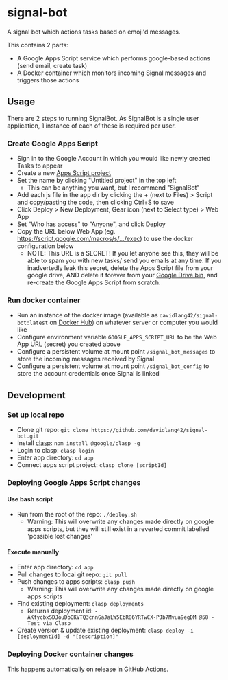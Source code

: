 # signal-bot
A signal bot which actions tasks based on emoji'd messages.

This contains 2 parts:
- A Google Apps Script service which performs google-based actions (send email, create task)
- A Docker container which monitors incoming Signal messages and triggers those actions

## Usage

There are 2 steps to running SignalBot. As SignalBot is a single user application, 1 instance of each of these is required per user.

### Create Google Apps Script

- Sign in to the Google Account in which you would like newly created Tasks to appear
- Create a new [Apps Script project](https://script.google.com/home/projects/create)
- Set the name by clicking "Untitled project" in the top left
  - This can be anything you want, but I recommend "SignalBot"
- Add each js file in the app dir by clicking the + (next to Files) > Script and copy/pasting the code, then clicking Ctrl+S to save
- Click Deploy > New Deployment, Gear icon (next to Select type) > Web App
- Set "Who has access" to "Anyone", and click Deploy
- Copy the URL below Web App (eg. https://script.google.com/macros/s/.../exec) to use the docker configuration below
  - NOTE: This URL is a SECRET! If you let anyone see this, they will be able to spam you with new tasks/ send you emails at any time. If you inadvertedly leak this secret, delete the Apps Script file from your google drive, AND delete it forever from your [Google Drive bin](https://drive.google.com/drive/trash), and re-create the Google Apps Script from scratch.

### Run docker container

- Run an instance of the docker image (available as `davidlang42/signal-bot:latest` on [Docker Hub](https://hub.docker.com/repository/docker/davidlang42/signal-bot/general)) on whatever server or computer you would like
- Configure environment variable `GOOGLE_APPS_SCRIPT_URL` to be the Web App URL (secret) you created above
- Configure a persistent volume at mount point `/signal_bot_messages` to store the incoming messages received by Signal
- Configure a persistent volume at mount point `/signal_bot_config` to store the account credentials once Signal is linked

## Development

### Set up local repo
* Clone git repo: `git clone https://github.com/davidlang42/signal-bot.git`
* Install [clasp](https://developers.google.com/apps-script/guides/clasp): `npm install @google/clasp -g`
* Login to clasp: `clasp login`
* Enter app directory: `cd app`
* Connect apps script project: `clasp clone [scriptId]`

### Deploying Google Apps Script changes
#### Use bash script
* Run from the root of the repo: `./deploy.sh`
  * Warning: This will overwrite any changes made directly on google apps scripts, but they will still exist in a reverted commit labelled 'possible lost changes'
#### Execute manually
* Enter app directory: `cd app`
* Pull changes to local git repo: `git pull`
* Push changes to apps scripts: `clasp push`
  * Warning: This will overwrite any changes made directly on google apps scripts
* Find existing deployment: `clasp deployments`
  * Returns deployment id: `- AKfycbxSDJouDbOKVTQ3cnnGaJaLW5EbR86YRTwCX-PJb7Mvua9egDM @58 - Test via Clasp`
* Create version & update existing deployment: `clasp deploy -i [deploymentId] -d "[description]"`

### Deploying Docker container changes
This happens automatically on release in GitHub Actions.
